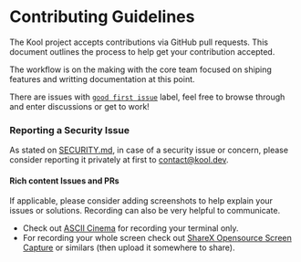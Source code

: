 # Contributing Guidelines

The Kool project accepts contributions via GitHub pull requests. This document outlines the process to help get your contribution accepted.

The workflow is on the making with the core team focused on shiping features and writting documentation at this point.

There are issues with [`good first issue`](https://github.com/kool-dev/kool/issues?q=is%3Aissue+is%3Aopen+label%3A%22good+first+issue%22) label, feel free to browse through and enter discussions or get to work!

### Reporting a Security Issue

As stated on [SECURITY.md](SECURITY.md), in case of a security issue or concern, please consider reporting it privately at first to [contact@kool.dev](mailto:contact@kool.dev).

#### Rich content Issues and PRs

If applicable, please consider adding screenshots to help explain your issues or solutions. Recording can also be very helpful to communicate.

- Check out [ASCII Cinema](https://asciinema.org/) for recording your terminal only.
- For recording your whole screen check out [ShareX Opensource Screen Capture](https://getsharex.com) or similars (then upload it somewhere to share).
